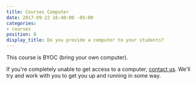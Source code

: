```yaml
---
title: Courses Computer
date: 2017-09-22 16:40:00 -05:00
categories:
- courses
position: 8
display_title: Do you provide a computer to your students?
---
```


This course is BYOC (bring your own computer).

If you're completely unable to get access to a computer, [contact us](/contact). We'll try and work with you to get you up and running in some way.